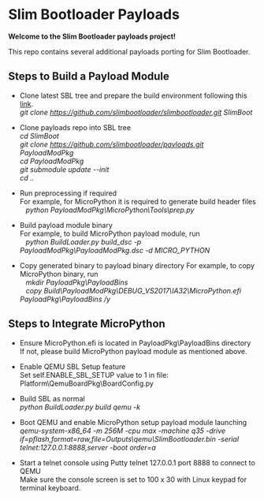 Slim Bootloader Payloads
========================

**Welcome to the Slim Bootloader payloads project!**

This repo contains several additional payloads porting for Slim Bootloader.


Steps to Build a Payload Module
--------------------------------
- Clone latest SBL tree and prepare the build environment following this [link](https://slimbootloader.github.io/getting-started/build-host-setup.html). \
  *git clone https://github.com/slimbootloader/slimbootloader.git SlimBoot*

- Clone payloads repo into SBL tree \
  *cd SlimBoot* \
  *git clone https://github.com/slimbootloader/payloads.git PayloadModPkg* \
  *cd PayloadModPkg* \
  *git submodule update --init* \
  *cd ..*

- Run preprocessing if required \
  For example, for MicroPython it is required to generate build header files \
  &nbsp;&nbsp; *python PayloadModPkg\MicroPython\Tools\prep.py*

- Build payload module binary \
  For example, to build MicroPython payload module, run \
  &nbsp;&nbsp; *python BuildLoader.py build_dsc -p PayloadModPkg\PayloadModPkg.dsc -d MICRO_PYTHON*

- Copy generated binary to payload binary directory
  For example, to copy MicroPython binary, run \
  &nbsp;&nbsp; *mkdir PayloadPkg\PayloadBins* \
  &nbsp;&nbsp; *copy  Build\PayloadModPkg\DEBUG_VS2017\IA32\MicroPython.efi PayloadPkg\PayloadBins /y*


Steps to Integrate MicroPython
-------------------------------
- Ensure MicroPython.efi is located in PayloadPkg\PayloadBins directory \
  If not, please build MicroPython payload module as mentioned above.

- Enable QEMU SBL Setup feature \
  Set self.ENABLE_SBL_SETUP value to 1 in file:\
  Platform\QemuBoardPkg\BoardConfig.py

- Build SBL as normal \
  *python BuildLoader.py build qemu -k*

- Boot QEMU and enable MicroPython setup payload module launching \
  *qemu-system-x86_64 -m 256M -cpu max -machine q35 -drive if=pflash,format=raw,file=Outputs\qemu\SlimBootloader.bin -serial telnet:127.0.0.1:8888,server -boot order=a*

- Start a telnet console using Putty telnet 127.0.0.1 port 8888 to connect to QEMU \
  Make sure the console screen is set to 100 x 30 with Linux keypad for terminal keyboard.

